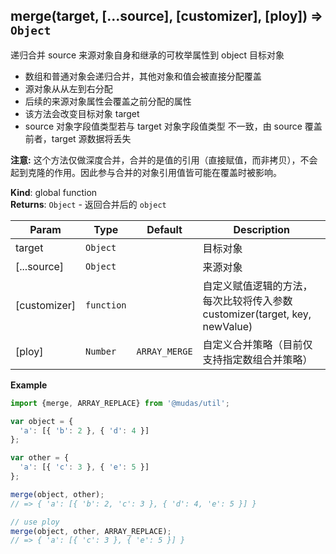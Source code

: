 <a name="merge"></a>

## merge(target, [...source], [customizer], [ploy]) ⇒ <code>Object</code>
递归合并 source 来源对象自身和继承的可枚举属性到 object 目标对象
<ul>
<li>数组和普通对象会递归合并，其他对象和值会被直接分配覆盖</li>
<li>源对象从从左到右分配</li>
<li>后续的来源对象属性会覆盖之前分配的属性</li>
<li>该方法会改变目标对象 target</li>
<li>source 对象字段值类型若与 target 对象字段值类型 不一致，由 source 覆盖前者，target 源数据将丢失</li>
</ul>

**注意:** 这个方法仅做深度合并，合并的是值的引用（直接赋值，而非拷贝），不会起到克隆的作用。因此参与合并的对象引用值皆可能在覆盖时被影响。

**Kind**: global function  
**Returns**: <code>Object</code> - 返回合并后的 `object`  

| Param | Type | Default | Description |
| --- | --- | --- | --- |
| target | <code>Object</code> |  | 目标对象 |
| [...source] | <code>Object</code> |  | 来源对象 |
| [customizer] | <code>function</code> | <code></code> | 自定义赋值逻辑的方法，每次比较将传入参数 customizer(target, key, newValue) |
| [ploy] | <code>Number</code> | <code>ARRAY_MERGE</code> | 自定义合并策略（目前仅支持指定数组合并策略） |

**Example**  
```js
import {merge, ARRAY_REPLACE} from '@mudas/util';

var object = {
  'a': [{ 'b': 2 }, { 'd': 4 }]
};

var other = {
  'a': [{ 'c': 3 }, { 'e': 5 }]
};

merge(object, other);
// => { 'a': [{ 'b': 2, 'c': 3 }, { 'd': 4, 'e': 5 }] }

// use ploy
merge(object, other, ARRAY_REPLACE);
// => { 'a': [{ 'c': 3 }, { 'e': 5 }] }
```
